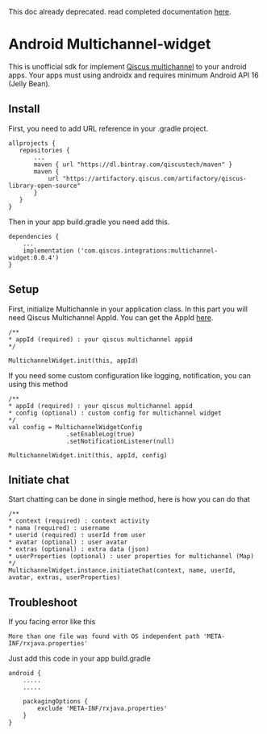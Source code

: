 
This doc already deprecated. read completed documentation [here](https://github.com/Qiscus-Integration/android-multichannel-widget/wiki/Index).
# Android Multichannel-widget

This is unofficial sdk for implement [Qiscus multichannel](https://www.qiscus.com/customer-service-chat) to your android apps. Your apps must using androidx and requires minimum Android API 16 (Jelly Bean).

## Install
First, you need to add URL reference in your .gradle project.

 ```
 allprojects {
    repositories {
        ...
        maven { url "https://dl.bintray.com/qiscustech/maven" }
        maven {
            url "https://artifactory.qiscus.com/artifactory/qiscus-library-open-source"
        }
    }
}
 ```

Then in your app build.gradle you need add this.

```
dependencies {
    ...
    implementation ('com.qiscus.integrations:multichannel-widget:0.0.4')
}
```


## Setup

First, initialize Multichannle in your application class. In this part you will need Qiscus Multichannel AppId. You can get the AppId [here](https://multichannel.qiscus.com/).

 ```
/**
* appId (required) : your qiscus multichannel appid 
*/

MultichannelWidget.init(this, appId)
```

If you need some custom configuration like logging, notification, you can using this method

```
/**
* appId (required) : your qiscus multichannel appid 
* config (optional) : custom config for multichannel widget
*/
val config = MultichannelWidgetConfig
                .setEnableLog(true)
                .setNotificationListener(null)

MultichannelWidget.init(this, appId, config)
```

## Initiate chat

Start chatting can be done in single method, here is how you can do that

```
/**
* context (required) : context activity
* nama (required) : username
* userid (required) : userId from user
* avatar (optional) : user avatar
* extras (optional) : extra data (json)
* userProperties (optional) : user properties for multichannel (Map)
*/
MultichannelWidget.instance.initiateChat(context, name, userId, avatar, extras, userProperties)
```


## Troubleshoot
If you facing error like this

```
More than one file was found with OS independent path 'META-INF/rxjava.properties'
```

Just add this code in your app build.gradle

```
android {
    .....
    .....
    
    packagingOptions {
        exclude 'META-INF/rxjava.properties'
    }
} 
```
